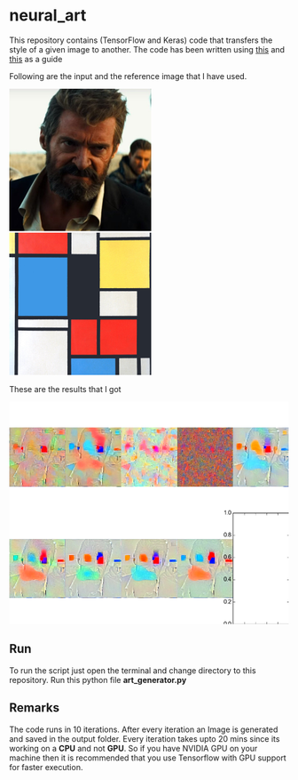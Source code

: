 # neural_art

This repository contains (TensorFlow and Keras) code that transfers the 
style of a given image to another. The code has been written using [this][original] and [this][youtube] as a guide

Following are the input and the reference image that I have used.

<img src="/logan.jpg" width="256" height="256">
<img src="/styles/block.jpg" width="256" height="256">


These are the results that I got

<img src="/result.png" width="600" height="400">


## Run

To run the script just open the terminal and change directory to
this repository.
Run this python file **art_generator.py**


## Remarks

The code runs in 10 iterations.
After every iteration an Image is generated and saved in the output folder.
Every iteration takes upto 20 mins since its working on a **CPU** and not **GPU**.
So if you have NVIDIA GPU on your machine then it is recommended that you use 
Tensorflow with GPU support for faster execution. 



[original]: https://github.com/hnarayanan/artistic-style-transfer/blob/master/notebooks/6_Artistic_style_transfer_with_a_repurposed_VGG_Net_16.ipynb

[youtube]: https://www.youtube.com/watch?v=Oex0eWoU7AQ&feature=youtu.be